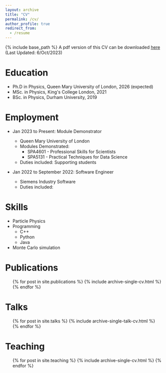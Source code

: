```yaml
---
layout: archive
title: "CV"
permalink: /cv/
author_profile: true
redirect_from:
  - /resume
---
```


{% include base_path %}
A pdf version of this CV can be downloaded [here](http://akeemlh.github.io/files/cv.pdf) (Last Updated: 6/Oct/2023)

Education
======
* Ph.D in Physics, Queen Mary University of London, 2026 (expected)
* MSc. in Physics, King's College London, 2021
* BSc. in Physics, Durham University, 2019

Employment
======
* Jan 2023 to Present: Module Demonstrator
  * Queen Mary University of London
  * Modules Demonstrated: 
    * SPA4601 - Professional Skills for Scientists
    * SPA5131 - Practical Techniques for Data Science
  * Duties included: Supporting students

* Jan 2022 to September 2022: Software Engineer
  * Siemens Industry Software
  * Duties included: 

  
Skills
======
* Particle Physics
* Programming
  * C++
  * Python
  * Java
* Monte Carlo simulation

Publications
======
  <ul>{% for post in site.publications %}
    {% include archive-single-cv.html %}
  {% endfor %}</ul>
  
Talks
======
  <ul>{% for post in site.talks %}
    {% include archive-single-talk-cv.html %}
  {% endfor %}</ul>
  
Teaching
======
  <ul>{% for post in site.teaching %}
    {% include archive-single-cv.html %}
  {% endfor %}</ul>
